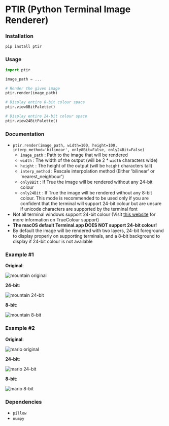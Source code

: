 # PTIR (Python Terminal Image Renderer)

### Installation
`pip install ptir`

### Usage
```python
import ptir

image_path = ...

# Render the given image
ptir.render(image_path)

# Display entire 8-bit colour space
ptir.view8BitPalette()

# Display entire 24-bit colour space
ptir.view24BitPalette()
```
### Documentation
- `ptir.render(image_path, width=100, height=100, interp_method='bilinear', only8Bit=False, only24Bit=False)`
  - `image_path` : Path to the image that will be rendered
  - `width` : The width of the output (will be 2 * `width` characters wide)
  - `height` : The height of the output (will be `height` characters tall)
  - `interp_method` : Rescale interpolation method (Either 'bilinear' or 'nearest_neighbour')
  - `only8Bit` : If True the image will be rendered without any 24-bit colour 
  - `only24Bit` : If True the image will be rendered without any 8-bit colour. This mode is recommended to be used only if you are confident that the terminal will support 24-bit colour but are unsure if unicode characters are supported by the terminal font
- Not all terminal windows support 24-bit colour (Visit [this website](https://gist.github.com/XVilka/8346728) for more information on TrueColour support)
- **The macOS default Terminal.app DOES NOT support 24-bit colour!**
- By default the image will be rendered with two layers, 24-bit foreground to display properly on supporting terminals, and a 8-bit background to display if 24-bit colour is not available
  
### Example #1
**Original**:

![mountain original](https://braggbucket.ml/mountain.jpeg)

**24-bit**:

![mountain 24-bit](https://braggbucket.ml/mountain24.png)

**8-bit**:

![mountain 8-bit](https://braggbucket.ml/mountain8.png)

### Example #2
**Original**:

![mario original](https://braggbucket.ml/mario.jpg)

**24-bit**:

![mario 24-bit](https://braggbucket.ml/mario24.png)

**8-bit**:

![mario 8-bit](https://braggbucket.ml/mario8.png)

### Dependencies
- `pillow`
- `numpy`
